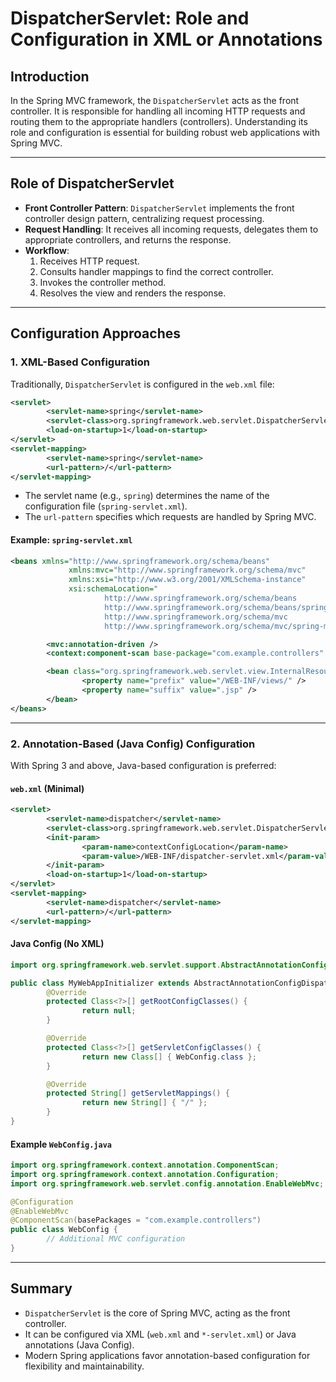# DispatcherServlet: Role and Configuration in XML or Annotations

## Introduction

In the Spring MVC framework, the `DispatcherServlet` acts as the front controller. It is responsible for handling all incoming HTTP requests and routing them to the appropriate handlers (controllers). Understanding its role and configuration is essential for building robust web applications with Spring MVC.

---

## Role of DispatcherServlet

- **Front Controller Pattern**: `DispatcherServlet` implements the front controller design pattern, centralizing request processing.
- **Request Handling**: It receives all incoming requests, delegates them to appropriate controllers, and returns the response.
- **Workflow**:
    1. Receives HTTP request.
    2. Consults handler mappings to find the correct controller.
    3. Invokes the controller method.
    4. Resolves the view and renders the response.

---

## Configuration Approaches

### 1. XML-Based Configuration

Traditionally, `DispatcherServlet` is configured in the `web.xml` file:

```xml
<servlet>
        <servlet-name>spring</servlet-name>
        <servlet-class>org.springframework.web.servlet.DispatcherServlet</servlet-class>
        <load-on-startup>1</load-on-startup>
</servlet>
<servlet-mapping>
        <servlet-name>spring</servlet-name>
        <url-pattern>/</url-pattern>
</servlet-mapping>
```

- The servlet name (e.g., `spring`) determines the name of the configuration file (`spring-servlet.xml`).
- The `url-pattern` specifies which requests are handled by Spring MVC.

#### Example: `spring-servlet.xml`

```xml
<beans xmlns="http://www.springframework.org/schema/beans"
             xmlns:mvc="http://www.springframework.org/schema/mvc"
             xmlns:xsi="http://www.w3.org/2001/XMLSchema-instance"
             xsi:schemaLocation="
                     http://www.springframework.org/schema/beans
                     http://www.springframework.org/schema/beans/spring-beans.xsd
                     http://www.springframework.org/schema/mvc
                     http://www.springframework.org/schema/mvc/spring-mvc.xsd">

        <mvc:annotation-driven />
        <context:component-scan base-package="com.example.controllers" />

        <bean class="org.springframework.web.servlet.view.InternalResourceViewResolver">
                <property name="prefix" value="/WEB-INF/views/" />
                <property name="suffix" value=".jsp" />
        </bean>
</beans>
```

---

### 2. Annotation-Based (Java Config) Configuration

With Spring 3 and above, Java-based configuration is preferred:

#### `web.xml` (Minimal)

```xml
<servlet>
        <servlet-name>dispatcher</servlet-name>
        <servlet-class>org.springframework.web.servlet.DispatcherServlet</servlet-class>
        <init-param>
                <param-name>contextConfigLocation</param-name>
                <param-value>/WEB-INF/dispatcher-servlet.xml</param-value>
        </init-param>
        <load-on-startup>1</load-on-startup>
</servlet>
<servlet-mapping>
        <servlet-name>dispatcher</servlet-name>
        <url-pattern>/</url-pattern>
</servlet-mapping>
```

#### Java Config (No XML)

```java
import org.springframework.web.servlet.support.AbstractAnnotationConfigDispatcherServletInitializer;

public class MyWebAppInitializer extends AbstractAnnotationConfigDispatcherServletInitializer {
        @Override
        protected Class<?>[] getRootConfigClasses() {
                return null;
        }

        @Override
        protected Class<?>[] getServletConfigClasses() {
                return new Class[] { WebConfig.class };
        }

        @Override
        protected String[] getServletMappings() {
                return new String[] { "/" };
        }
}
```

#### Example `WebConfig.java`

```java
import org.springframework.context.annotation.ComponentScan;
import org.springframework.context.annotation.Configuration;
import org.springframework.web.servlet.config.annotation.EnableWebMvc;

@Configuration
@EnableWebMvc
@ComponentScan(basePackages = "com.example.controllers")
public class WebConfig {
        // Additional MVC configuration
}
```

---

## Summary

- `DispatcherServlet` is the core of Spring MVC, acting as the front controller.
- It can be configured via XML (`web.xml` and `*-servlet.xml`) or Java annotations (Java Config).
- Modern Spring applications favor annotation-based configuration for flexibility and maintainability.
